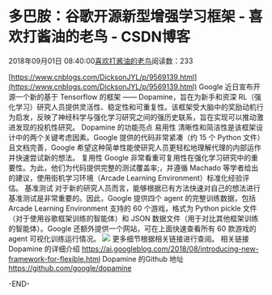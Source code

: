 
# 多巴胺：谷歌开源新型增强学习框架 - 喜欢打酱油的老鸟 - CSDN博客


2018年09月01日 08:40:00[喜欢打酱油的老鸟](https://me.csdn.net/weixin_42137700)阅读数：233


[https://www.cnblogs.com/DicksonJYL/p/9569139.html](https://www.cnblogs.com/DicksonJYL/p/9569139.html)
Google 近日宣布开源一个新的基于 Tensorflow 的框架 —— Dopamine，旨在为新手和资深 RL（强化学习）研究人员提供灵活性、稳定性和可重复性。该框架受大脑中的奖励动机行为启发，反映了神经科学与强化学习研究之间的强历史联系，旨在实现可以推动激进发现的投机性研究。
Dopamine 的功能亮点
易用性
清晰性和简洁性是该框架设计中的两个关键考虑因素。Google 提供的代码非常紧凑（约 15 个 Python 文件）且文档完善，Google 希望这种简单性能使研究人员更轻松地理解代理的内部运作并快速尝试新的想法。
复用性
Google 非常看重可复用性在强化学习研究中的重要性。为此，他们为代码提供完整的测试覆盖率;，并遵循 Machado 等学者给出的建议，使用街机学习环境（Arcade Learning Environment）标准化经验评估。
基准测试
对于新的研究人员而言，能够根据已有方法快速对自己的想法进行基准测试是非常重要的。因此，Google 提供四个 agent 的完整训练数据，包括Arcade Learning Environment 支持的 60 个游戏，格式为 Python pickle 文件（对于使用谷歌框架训练的智能体）和 JSON 数据文件（用于对比其他框架训练的智能体）。Google 还额外提供一个网站，可在上面快速查看所有 60 款游戏的 agent 可视化训练运行情况。
![](https://img-blog.csdn.net/20180901083931805?watermark/2/text/aHR0cHM6Ly9ibG9nLmNzZG4ubmV0L3dlaXhpbl80MjEzNzcwMA==/font/5a6L5L2T/fontsize/400/fill/I0JBQkFCMA==/dissolve/70)
更多细节根据相关链接进行查阅。
相关链接
Dopamine 的详细介绍
https://ai.googleblog.com/2018/08/introducing-new-framework-for-flexible.html
Dopamine 的Github 地址
https://github.com/google/dopamine

-END-

